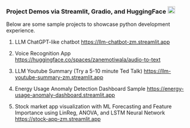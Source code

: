 ### Project Demos via Streamlit, Gradio, and HuggingFace <img src="https://github.com/hzmotiwala/Project-Demos/assets/7186464/cbace9cd-5b90-4283-b336-5f7c2d749090" alt="drawing" width="20"/>

Below are some sample projects to showcase python development experience.

1) LLM ChatGPT-like chatbot
https://llm-chatbot-zm.streamlit.app

2) Voice Recognition App
https://huggingface.co/spaces/zanemotiwala/audio-to-text

3) LLM Youtube Summary (Try a 5-10 minute Ted Talk)
https://llm-youtube-summary-zm.streamlit.app

4) Energy Usage Anomaly Detection Dashboard Sample
https://energy-usage-anomaly-dashboard.streamlit.app

5) Stock market app visualization with ML Forecasting and Feature Importance using LinReg, ANOVA, and LSTM Neural Network
https://stock-app-zm.streamlit.app



